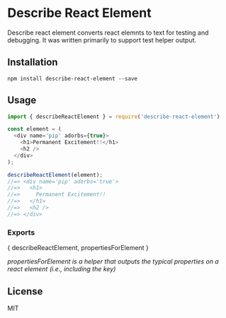 # Describe React Element

Describe react element converts react elemnts to text for testing and debugging.  It was written primarily to support test helper output.

## Installation

```
npm install describe-react-element --save
```

## Usage

```javascript
import { describeReactElement } = require('describe-react-element')

const element = (
  <div name='pip' adorbs={true}>
    <h1>Permanent Excitement!!</h1>
    <h2 />
  </div>
);

describeReactElement(element);
//=> <div name='pip' adorbs='true'>
//=>   <h1>
//=>     Permanent Excitement!!
//=>   </h1>
//=>   <h2 />
//=> </div>
```

### Exports

{ describeReactElement, propertiesForElement }

*propertiesForElement is a helper that outputs the typical properties on a react element (i.e., including the key)*

## License

MIT
